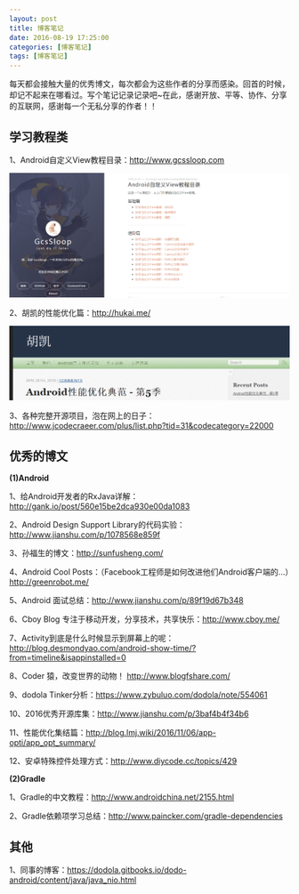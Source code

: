```yaml
---
layout: post
title: 博客笔记
date: 2016-08-19 17:25:00
categories: [博客笔记]
tags: [博客笔记]
---
```


每天都会接触大量的优秀博文，每次都会为这些作者的分享而感染。回首的时候，却记不起来在哪看过。写个笔记记录记录吧~在此，感谢开放、平等、协作、分享的互联网，感谢每一个无私分享的作者！！
<!--more-->

## 学习教程类

1、Android自定义View教程目录：<http://www.gcssloop.com>

<img src="/assets/drawable/android_custom_view_source.png"  alt="pic" />

2、胡凯的性能优化篇：<http://hukai.me/>

<img src="/assets/drawable/hukai_android_optimization.png"  alt="pic" />

3、各种完整开源项目，泡在网上的日子：<http://www.jcodecraeer.com/plus/list.php?tid=31&codecategory=22000>


## 优秀的博文

**(1)Android**

1、给Android开发者的RxJava详解：<http://gank.io/post/560e15be2dca930e00da1083>

2、Android Design Support Library的代码实验：<http://www.jianshu.com/p/1078568e859f>

3、孙福生的博文：<http://sunfusheng.com/>

4、Android Cool Posts：（Facebook工程师是如何改进他们Android客户端的...）<http://greenrobot.me/>

5、Android 面试总结：<http://www.jianshu.com/p/89f19d67b348>

6、Cboy Blog 专注于移动开发，分享技术，共享快乐：<http://www.cboy.me/>

7、Activity到底是什么时候显示到屏幕上的呢：<http://blog.desmondyao.com/android-show-time/?from=timeline&isappinstalled=0>

8、Coder 猿，改变世界的动物！ <http://www.blogfshare.com/>

9、dodola Tinker分析：<https://www.zybuluo.com/dodola/note/554061>

10、2016优秀开源库集：<http://www.jianshu.com/p/3baf4b4f34b6>

11、性能优化集结篇：<http://blog.lmj.wiki/2016/11/06/app-opti/app_opt_summary/>

12、安卓特殊控件处理方式：<http://www.diycode.cc/topics/429>

**(2)Gradle**

1、Gradle的中文教程：<http://www.androidchina.net/2155.html>

2、Gradle依赖项学习总结：<http://www.paincker.com/gradle-dependencies>

## 其他

1、同事的博客：<https://dodola.gitbooks.io/dodo-android/content/java/java_nio.html>